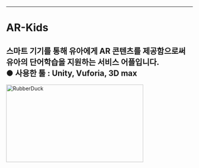 ------------
# AR-Kids
스마트 기기를 통해 유아에게 AR 콘텐츠를 제공함으로써 유아의 단어학습을 지원하는 서비스 어플입니다.   
● 사용한 툴 : Unity, Vuforia, 3D max
------------
<img src="C:\Users\82102\Desktop\www\Appicon.jpg" width="370px" height="210px" title="px(픽셀) 크기 설정" alt="RubberDuck"></img><br/>
